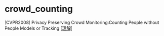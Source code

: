 # crowd_counting
[CVPR2008] Privacy Preserving Crowd Monitoring:Counting People without People Models or Tracking [[理解]](./cvpr2019_CAN/cvpr2019_CAN.md)  
